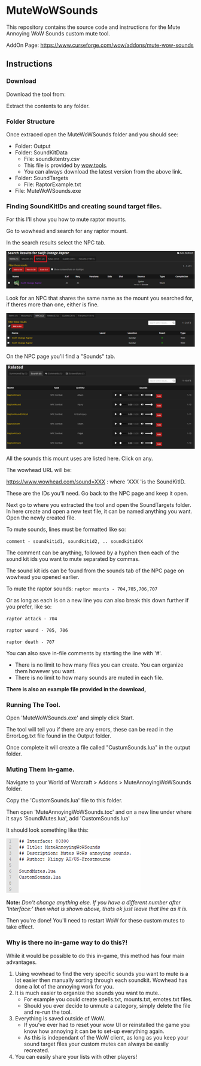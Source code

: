 # MuteWoWSounds
This repository contains the source code and instructions for the Mute Annoying WoW Sounds custom mute tool.

AddOn Page: https://www.curseforge.com/wow/addons/mute-wow-sounds

## Instructions

### Download
Download the tool from:

Extract the contents to any folder.

### Folder Structure
Once extraced open the MuteWoWSounds folder and you should see:
* Folder: Output
* Folder: SoundKitData
  * File: soundkitentry.csv
  * This file is provided by [wow.tools](https://wow.tools/dbc/?dbc=soundkitentry).
  * You can always download the latest version from the above link. 
* Folder: SoundTargets
  * File: RaptorExample.txt
* File: MuteWoWSounds.exe


### Finding SoundKitIDs and creating sound target files.
For this I'll show you how to mute raptor mounts.

Go to wowhead and search for any raptor mount.

In the search results select the NPC tab.

![SearchResults](/instructions/images/searchresults.png)

Look for an NPC that shares the same name as the mount you searched for, if theres more than one, either is fine.

![NPCNames](/instructions/images/npcnames.png)

On the NPC page you'll find a "Sounds" tab.

![NPCSounds](/instructions/images/npcsounds.png)

All the sounds this mount uses are listed here. Click on any.

The wowhead URL will be: 

https://www.wowhead.com/sound=XXX : where 'XXX 'is the SoundKitID. 

These are the IDs you'll need. Go back to the NPC page and keep it open. 

Next go to where you extracted the tool and open the SoundTargets folder. In here create and open a new text file, it can be named anything you want. Open the newly created file.

To mute sounds, lines must be formatted like so:

`comment - soundkitid1, soundkitid2, .. soundkitidXX`

The comment can be anything, followed by a hyphen then each of the sound kit ids you want to mute separated by commas.

The sound kit ids can be found from the sounds tab of the NPC page on wowhead you opened earlier.

To mute the raptor sounds: 
`raptor mounts - 704,705,706,707`

Or as long as each is on a new line you can also break this down further if you prefer, like so:

`raptor attack - 704`

`raptor wound - 705, 706`

`raptor death - 707`

You can also save in-file comments by starting the line with '#'. 

* There is no limit to how many files you can create. You can organize them however you want.
* There is no limit to how many sounds are muted in each file.

**There is also an example file provided in the download,**

### Running The Tool.
Open 'MuteWoWSounds.exe' and simply click Start.

The tool will tell you if there are any errors, these can be read in the ErrorLog.txt file found in the Output folder.

Once complete it will create a file called "CustumSounds.lua" in the output folder.

### Muting Them In-game.
Navigate to your World of Warcraft > Addons > MuteAnnoyingWoWSounds folder.

Copy the 'CustomSounds.lua' file to this folder.

Then open 'MuteAnnoyingWoWSounds.toc' and on a new line under where it says 'SoundMutes.lua', add 'CustomSounds.lua'

It should look something like this:

![TocFileEdit](/instructions/images/tocedit.png)

__Note:__ *Don't change anything else. If you have a different number after 'Interface:' then what is shown above, thats ok just leave that line as it is.*

Then you're done! You'll need to restart WoW for these custom mutes to take effect.

### Why is there no in-game way to do this?!

While it would be possible to do this in-game, this method has four main advantages.

1. Using wowhead to find the very specific sounds you want to mute is a lot easier then manually sorting through each soundkit. Wowhead has done a lot of the annoying work for you.
2. It is much easier to organize the sounds you want to mute..
   * For example you could create spells.txt, mounts.txt, emotes.txt files. 
   * Should you ever decide to unmute a category, simply delete the file and re-run the tool.
3. Everything is saved outside of WoW. 
   * If you've ever had to reset your wow UI or reinstalled the game you know how annoying it can be to set-up everything again. 
   * As this is independant of the WoW client, as long as you keep your sound target files your custom mutes can always be easily recreated.
4. You can easily share your lists with other players! 

